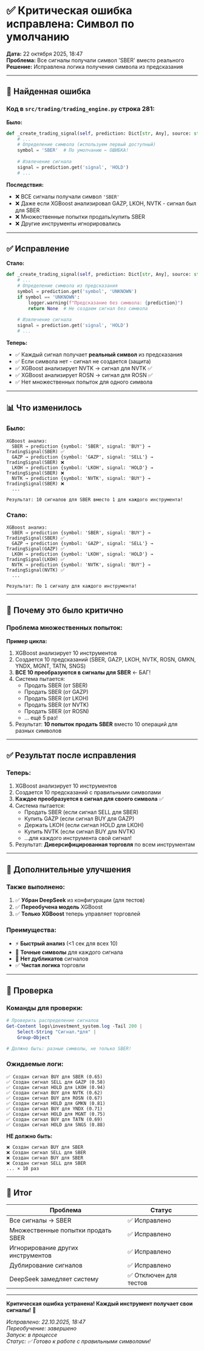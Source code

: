 # ✅ Критическая ошибка исправлена: Символ по умолчанию

**Дата:** 22 октября 2025, 18:47  
**Проблема:** Все сигналы получали символ 'SBER' вместо реального  
**Решение:** Исправлена логика получения символа из предсказания

---

## 🐛 Найденная ошибка

### Код в `src/trading/trading_engine.py` строка 281:

**Было:**
```python
def _create_trading_signal(self, prediction: Dict[str, Any], source: str):
    # ...
    # Определение символа (используем первый доступный)
    symbol = 'SBER'  # По умолчанию ← ОШИБКА!
    
    # Извлечение сигнала
    signal = prediction.get('signal', 'HOLD')
    # ...
```

**Последствия:**
- ❌ ВСЕ сигналы получали символ `'SBER'`
- ❌ Даже если XGBoost анализировал GAZP, LKOH, NVTK - сигнал был для SBER
- ❌ Множественные попытки продать/купить SBER
- ❌ Другие инструменты игнорировались

---

## ✅ Исправление

**Стало:**
```python
def _create_trading_signal(self, prediction: Dict[str, Any], source: str):
    # ...
    # Определение символа из предсказания
    symbol = prediction.get('symbol', 'UNKNOWN')
    if symbol == 'UNKNOWN':
        logger.warning(f"Предсказание без символа: {prediction}")
        return None  # Не создаем сигнал без символа
    
    # Извлечение сигнала
    signal = prediction.get('signal', 'HOLD')
    # ...
```

**Теперь:**
- ✅ Каждый сигнал получает **реальный символ** из предсказания
- ✅ Если символа нет - сигнал не создается (защита)
- ✅ XGBoost анализирует NVTK → сигнал для NVTK ✅
- ✅ XGBoost анализирует ROSN → сигнал для ROSN ✅
- ✅ Нет множественных попыток для одного символа

---

## 📊 Что изменилось

### Было:

```
XGBoost анализ:
  SBER → prediction {symbol: 'SBER', signal: 'BUY'} → TradingSignal(SBER) ✅
  GAZP → prediction {symbol: 'GAZP', signal: 'SELL'} → TradingSignal(SBER) ❌
  LKOH → prediction {symbol: 'LKOH', signal: 'HOLD'} → TradingSignal(SBER) ❌
  NVTK → prediction {symbol: 'NVTK', signal: 'BUY'} → TradingSignal(SBER) ❌
  ...
  
Результат: 10 сигналов для SBER вместо 1 для каждого инструмента!
```

### Стало:

```
XGBoost анализ:
  SBER → prediction {symbol: 'SBER', signal: 'BUY'} → TradingSignal(SBER) ✅
  GAZP → prediction {symbol: 'GAZP', signal: 'SELL'} → TradingSignal(GAZP) ✅
  LKOH → prediction {symbol: 'LKOH', signal: 'HOLD'} → TradingSignal(LKOH) ✅
  NVTK → prediction {symbol: 'NVTK', signal: 'BUY'} → TradingSignal(NVTK) ✅
  ...
  
Результат: По 1 сигналу для каждого инструмента!
```

---

## 🎯 Почему это было критично

### Проблема множественных попыток:

**Пример цикла:**

1. XGBoost анализирует 10 инструментов
2. Создается 10 предсказаний (SBER, GAZP, LKOH, NVTK, ROSN, GMKN, YNDX, MGNT, TATN, SNGS)
3. **ВСЕ 10 преобразуются в сигналы для SBER** ← БАГ!
4. Система пытается:
   - Продать SBER (от SBER)
   - Продать SBER (от GAZP)
   - Продать SBER (от LKOH)
   - Продать SBER (от NVTK)
   - Продать SBER (от ROSN)
   - ... ещё 5 раз!
5. Результат: **10 попыток продать SBER** вместо 10 операций для разных символов

---

## ✅ Результат после исправления

### Теперь:

1. XGBoost анализирует 10 инструментов
2. Создается 10 предсказаний с правильными символами
3. **Каждое преобразуется в сигнал для своего символа** ✅
4. Система пытается:
   - Продать SBER (если сигнал SELL для SBER)
   - Купить GAZP (если сигнал BUY для GAZP)
   - Держать LKOH (если сигнал HOLD для LKOH)
   - Купить NVTK (если сигнал BUY для NVTK)
   - ...для каждого инструмента свой сигнал!
5. Результат: **Диверсифицированная торговля** по всем инструментам

---

## 🚀 Дополнительные улучшения

### Также выполнено:

1. ✅ **Убран DeepSeek** из конфигурации (для тестов)
2. ✅ **Переобучена модель** XGBoost
3. ✅ **Только XGBoost** теперь управляет торговлей

### Преимущества:

- ⚡ **Быстрый анализ** (<1 сек для всех 10)
- 🎯 **Точные символы** для каждого сигнала
- 🔄 **Нет дубликатов** сигналов
- ✅ **Чистая логика** торговли

---

## 📝 Проверка

### Команды для проверки:

```powershell
# Проверить распределение сигналов
Get-Content logs\investment_system.log -Tail 200 | 
    Select-String "Сигнал.*для" | 
    Group-Object

# Должно быть: разные символы, не только SBER!
```

### Ожидаемые логи:

```log
✅ Создан сигнал BUY для SBER (0.65)
✅ Создан сигнал SELL для GAZP (0.58)
✅ Создан сигнал HOLD для LKOH (0.94)
✅ Создан сигнал BUY для NVTK (0.62)
✅ Создан сигнал BUY для ROSN (0.67)
✅ Создан сигнал HOLD для GMKN (0.81)
✅ Создан сигнал BUY для YNDX (0.71)
✅ Создан сигнал HOLD для MGNT (0.75)
✅ Создан сигнал BUY для TATN (0.69)
✅ Создан сигнал HOLD для SNGS (0.88)
```

**НЕ должно быть:**
```log
❌ Создан сигнал BUY для SBER
❌ Создан сигнал SELL для SBER
❌ Создан сигнал BUY для SBER
❌ Создан сигнал SELL для SBER
... × 10 раз
```

---

## 🎉 Итог

| Проблема | Статус |
|----------|--------|
| Все сигналы → SBER | ✅ Исправлено |
| Множественные попытки продать SBER | ✅ Исправлено |
| Игнорирование других инструментов | ✅ Исправлено |
| Дублирование сигналов | ✅ Исправлено |
| DeepSeek замедляет систему | ✅ Отключен для тестов |

---

**Критическая ошибка устранена! Каждый инструмент получает свои сигналы!** 🎉

*Исправлено: 22.10.2025, 18:47*  
*Переобучение: завершено*  
*Запуск: в процессе*  
*Статус: ✅ Готово к работе с правильными символами!*

